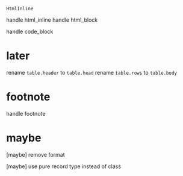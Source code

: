 `HtmlInline`

handle html_inline
handle html_block

handle code_block

# later

rename `table.header` to `table.head`
rename `table.rows` to `table.body`

# footnote

handle footnote

# maybe

[maybe] remove format

[maybe] use pure record type instead of class
